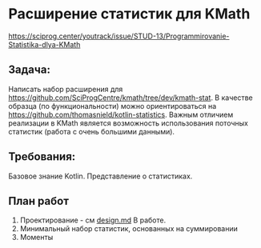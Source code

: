 # Расширение статистик для KMath

https://sciprog.center/youtrack/issue/STUD-13/Programmirovanie-Statistika-dlya-KMath

## Задача:

Написать набор расширения для https://github.com/SciProgCentre/kmath/tree/dev/kmath-stat. В качестве образца (по
функциональности) можно ориентироваться на https://github.com/thomasnield/kotlin-statistics. Важным отличием реализации
в KMath является возможность использования поточных статистик (работа с очень большими данными).

## Требования:

Базовое знание Kotlin. Представление о статистиках.


## План работ

1) Проектирование - см [design.md](docs/design.md) В работе.
2) Минимальный набор статистик, основанных на суммировании
3) Моменты